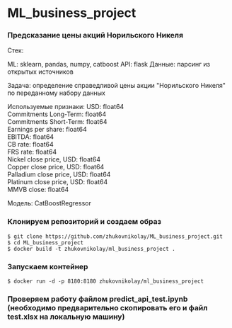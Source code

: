 # ML_business_project
### Предсказание цены акций Норильского Никеля
Стек:

ML: sklearn, pandas, numpy, catboost
API: flask 
Данные: парсинг из открытых источников

Задача: определение справедливой цены акции "Норильского Никеля" по переданному набору данных

Используемые признаки:
USD: float64       
Commitments Long-Term: float64       
Commitments Short-Term: float64       
Earnings per share: float64       
EBITDA: float64       
CB rate: float64       
FRS rate: float64       
Nickel close price, USD: float64       
Copper close price, USD: float64       
Palladium close price, USD: float64       
Platinum close price, USD: float64       
MMVB close: float64   

Модель: CatBoostRegressor

### Клонируем репозиторий и создаем образ
```
$ git clone https://github.com/zhukovnikolay/ML_business_project.git
$ cd ML_business_project
$ docker build -t zhukovnikolay/ml_business_project .
```

### Запускаем контейнер

```
$ docker run -d -p 8180:8180 zhukovnikolay/ml_business_project
```

### Проверяем работу файлом predict_api_test.ipynb (необходимо предварительно скопировать его и файл test.xlsx на локальную машину)
